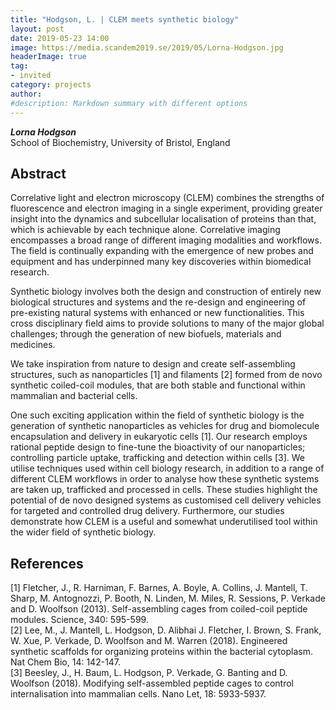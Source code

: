 ```yaml
---
title: "Hodgson, L. | CLEM meets synthetic biology"
layout: post
date: 2019-05-23 14:00
image: https://media.scandem2019.se/2019/05/Lorna-Hodgson.jpg
headerImage: true
tag:
- invited
category: projects
author:
#description: Markdown summary with different options
---
```


_**Lorna Hodgson**_<br/>
School of Biochemistry, University of Bristol, England<br/>

## Abstract

Correlative light and electron microscopy (CLEM) combines the strengths of fluorescence and electron imaging in a single experiment, providing greater insight into the dynamics and subcellular localisation of proteins than that, which is achievable by each technique alone. Correlative imaging encompasses a broad range of different imaging modalities and workflows. The field is continually expanding with the emergence of new probes and equipment and has underpinned many key discoveries within biomedical research.<br/>

Synthetic biology involves both the design and construction of entirely new biological structures and systems and the re-design and engineering of pre-existing natural systems with enhanced or new functionalities. This cross disciplinary field aims to provide solutions to many of the major global challenges; through the generation of new biofuels, materials and medicines.<br/>

We take inspiration from nature to design and create self-assembling structures, such as nanoparticles [1] and filaments [2] formed from de novo synthetic coiled-coil modules, that are both stable and functional within mammalian and bacterial cells.<br/>

One such exciting application within the field of synthetic biology is the generation of synthetic nanoparticles as vehicles for drug and biomolecule encapsulation and delivery in eukaryotic cells [1]. Our research employs rational peptide design to fine-tune the bioactivity of our nanoparticles; controlling particle uptake, trafficking and detection within cells [3]. We utilise techniques used within cell biology research, in addition to a range of different CLEM workflows in order to analyse how these synthetic systems are taken up, trafficked and processed in cells. These studies highlight the potential of de novo designed systems as customised cell delivery vehicles for targeted and controlled drug delivery. Furthermore, our studies demonstrate how CLEM is a useful and somewhat underutilised tool within the wider field of synthetic biology. <br/>

## References

[1] Fletcher, J., R. Harniman, F. Barnes, A. Boyle, A. Collins, J. Mantell, T. Sharp, M. Antognozzi, P. Booth, N. Linden, M. Miles, R. Sessions, P. Verkade and D. Woolfson (2013). Self-assembling cages from coiled-coil peptide modules. Science, 340: 595-599.<br/>
[2] Lee, M., J. Mantell, L. Hodgson, D. Alibhai J. Fletcher, I. Brown, S. Frank, W. Xue, P. Verkade, D. Woolfson  and M. Warren (2018). Engineered synthetic scaffolds for organizing proteins within the bacterial cytoplasm. Nat Chem Bio, 14: 142-147.<br/>
[3] Beesley, J., H. Baum, L. Hodgson, P. Verkade, G. Banting and D. Woolfson (2018). Modifying self-assembled peptide cages to control internalisation into mammalian cells. Nano Let, 18: 5933-5937.<br/>
